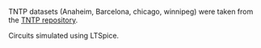 TNTP datasets (Anaheim, Barcelona, chicago, winnipeg) were taken from the [TNTP repository](https://github.com/bstabler/TransportationNetworks).

Circuits simulated using LTSpice.